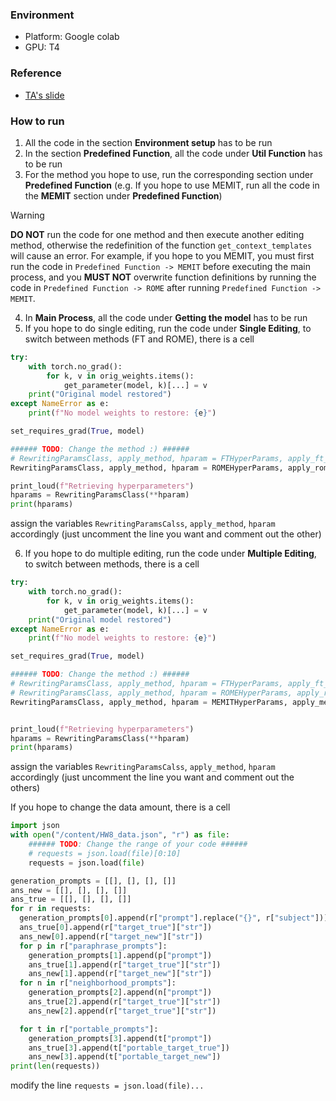 ### Environment
- Platform: Google colab
- GPU: T4
### Reference
- [TA's slide](https://speech.ee.ntu.edu.tw/~hylee/ml/ml2025-course-data/hw8.pdf)
### How to run
1. All the code in the section **Environment setup** has to be run
2. In the section **Predefined Function**, all the code under **Util Function** has to be run
3. For the method you hope to use, run the corresponding section under **Predefined Function** (e.g. If you hope to use MEMIT, run all the code in the **MEMIT** section under **Predefined Function**)

> [!WARNING]  
> **DO NOT** run the code for one method and then execute another editing method, otherwise the redefinition of the function `get_context_templates` will cause an error. For example, if you hope to you MEMIT, you must first run the code in `Predefined Function -> MEMIT` before executing the main process, and you **MUST NOT** overwrite function definitions by running the code in `Predefined Function -> ROME` after running `Predefined Function -> MEMIT`.

4. In **Main Process**, all the code under **Getting the model** has to be run
5. If you hope to do single editing, run the code under **Single Editing**, to switch between methods (FT and ROME), there is a cell 
``` Python
try:
    with torch.no_grad():
        for k, v in orig_weights.items():
            get_parameter(model, k)[...] = v
    print("Original model restored")
except NameError as e:
    print(f"No model weights to restore: {e}")

set_requires_grad(True, model)

###### TODO: Change the method :) ######
# RewritingParamsClass, apply_method, hparam = FTHyperParams, apply_ft_to_model, ft_hparam
RewritingParamsClass, apply_method, hparam = ROMEHyperParams, apply_rome_to_model, rome_hparam

print_loud(f"Retrieving hyperparameters")
hparams = RewritingParamsClass(**hparam)
print(hparams)
```
assign the variables `RewritingParamsCalss`, `apply_method`, `hparam` accordingly (just uncomment the line you want and comment out the other)

6. If you hope to do multiple  editing, run the code under **Multiple Editing**, to switch between methods, there is a cell
```Python
try:
    with torch.no_grad():
        for k, v in orig_weights.items():
            get_parameter(model, k)[...] = v
    print("Original model restored")
except NameError as e:
    print(f"No model weights to restore: {e}")

set_requires_grad(True, model)

###### TODO: Change the method :) ######
# RewritingParamsClass, apply_method, hparam = FTHyperParams, apply_ft_to_model, ft_hparam
# RewritingParamsClass, apply_method, hparam = ROMEHyperParams, apply_rome_to_model, rome_hparam
RewritingParamsClass, apply_method, hparam = MEMITHyperParams, apply_memit_to_model, memit_hparam


print_loud(f"Retrieving hyperparameters")
hparams = RewritingParamsClass(**hparam)
print(hparams)
```
assign the variables `RewritingParamsCalss`, `apply_method`, `hparam` accordingly (just uncomment the line you want and comment out the others)



If you hope to change the data amount, there is a cell
```Python
import json
with open("/content/HW8_data.json", "r") as file:
    ###### TODO: Change the range of your code ######
    # requests = json.load(file)[0:10]
    requests = json.load(file)

generation_prompts = [[], [], [], []]
ans_new = [[], [], [], []]
ans_true = [[], [], [], []]
for r in requests:
  generation_prompts[0].append(r["prompt"].replace("{}", r["subject"]))
  ans_true[0].append(r["target_true"]["str"])
  ans_new[0].append(r["target_new"]["str"])
  for p in r["paraphrase_prompts"]:
    generation_prompts[1].append(p["prompt"])
    ans_true[1].append(r["target_true"]["str"])
    ans_new[1].append(r["target_new"]["str"])
  for n in r["neighborhood_prompts"]:
    generation_prompts[2].append(n["prompt"])
    ans_true[2].append(r["target_true"]["str"])
    ans_new[2].append(r["target_true"]["str"])

  for t in r["portable_prompts"]:
    generation_prompts[3].append(t["prompt"])
    ans_true[3].append(t["portable_target_true"])
    ans_new[3].append(t["portable_target_new"])
print(len(requests))
```
modify the line `requests = json.load(file)...`

